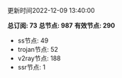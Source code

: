 更新时间2022-12-09 13:40:00

**总订阅: 73**
**总节点: 987**
**有效节点: 290**
- ss节点: 49
- trojan节点: 52
- v2ray节点: 188
- ssr节点: 1
